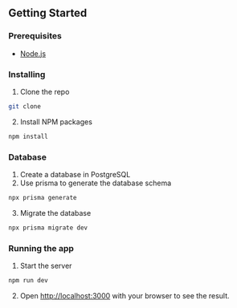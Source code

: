 ## Getting Started

### Prerequisites

* [Node.js](https://nodejs.org/en/)

### Installing

1. Clone the repo
```sh
git clone
```
2. Install NPM packages
```sh
npm install
```

### Database

1. Create a database in PostgreSQL
2. Use prisma to generate the database schema
```sh
npx prisma generate
```
3. Migrate the database
```sh
npx prisma migrate dev
```

### Running the app

1. Start the server
```sh
npm run dev
```
2. Open [http://localhost:3000](http://localhost:3000) with your browser to see the result.
